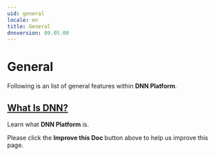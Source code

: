 ```yaml
---
uid: general
locale: en
title: General
dnnversion: 09.05.00
---
```


# General
Following is an list of general features within **DNN Platform**.

## [What Is DNN?](xref:dnn)
Learn what **DNN Platform** is.

Please click the **Improve this Doc** button above to help us improve this page.